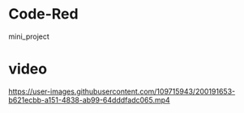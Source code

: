 # Code-Red
mini_project
# video

https://user-images.githubusercontent.com/109715943/200191653-b621ecbb-a151-4838-ab99-64dddfadc065.mp4

